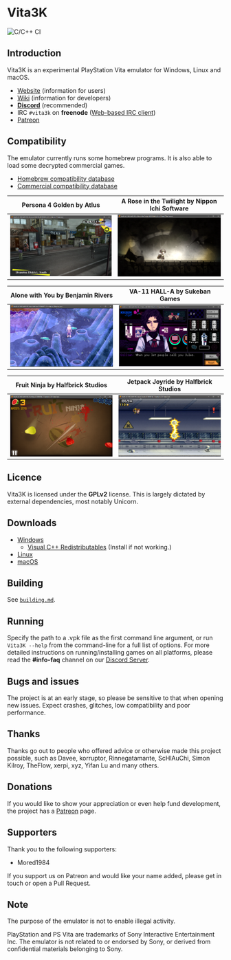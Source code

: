 # Vita3K

![C/C++ CI](https://github.com/Vita3K/Vita3K/workflows/C/C++%20CI/badge.svg)

## Introduction

Vita3K is an experimental PlayStation Vita emulator for Windows, Linux and macOS.

* [Website](https://vita3k.org/) (information for users)
* [Wiki](https://github.com/Vita3K/Vita3K/wiki) (information for developers)
* [**Discord**](https://discord.gg/MaWhJVH) (recommended)
* IRC `#vita3k` on **freenode** ([Web-based IRC client](https://webchat.freenode.net/?channels=%23vita3k))
* [Patreon](https://www.patreon.com/Vita3K)

## Compatibility

The emulator currently runs some homebrew programs. It is also able to load some decrypted commercial games.

- [Homebrew compatibility database](https://github.com/Vita3K/homebrew-compatibility/issues)
- [Commercial compatibility database](https://github.com/Vita3K/compatibility/issues)

|               **Persona 4 Golden** by Atlus                |                     **A Rose in the Twilight** by Nippon Ichi Software                      |
| :--------------------------------------------------------: | :-----------------------------------------------------------------------------------------: |
| ![Persona 4 Golden screenshot](./docs/screenshots/P4G.png) | ![A Rose in the Twilight screenshot](./docs/screenshots/A%20Rose%20in%20the%20Twilight.png) |

|                  **Alone with You** by Benjamin Rivers                  |                 **VA-11 HALL-A** by Sukeban Games                 |
| :---------------------------------------------------------------------: | :---------------------------------------------------------------: |
| ![Alone with You screenshot](./docs/screenshots/Alone%20With%20You.png) | ![VA-11 HALL-A screenshot](./docs/screenshots/VA-11%20HALL-A.png) |

|              **Fruit Ninja** by Halfbrick Studios               |                **Jetpack Joyride** by Halfbrick Studios                 |
| :-------------------------------------------------------------: | :---------------------------------------------------------------------: |
| ![Fruit Ninja Screenshot](./docs/screenshots/Fruit%20Ninja.png) | ![Jetpack Joyride Screenshot](./docs/screenshots/Jetpack%20Joyride.png) |

## Licence

Vita3K is licensed under the **GPLv2** license. This is largely dictated by external dependencies, most notably Unicorn.

## Downloads
* [Windows](https://github.com/Vita3K/Vita3K/actions?query=event%3Apush+is%3Asuccess+branch%3Amaster)
  * [Visual C++ Redistributables](https://aka.ms/vs/16/release/vc_redist.x64.exe) (Install if not working.) 
* [Linux](https://github.com/Vita3K/Vita3K/actions?query=event%3Apush+is%3Asuccess+branch%3Amaster)
* [macOS](https://github.com/Vita3K/Vita3K/actions?query=event%3Apush+is%3Asuccess+branch%3Amaster)

## Building

See [`building.md`](./building.md).

## Running
Specify the path to a .vpk file as the first command line argument, or run `Vita3K --help` from the command-line for a full list of options.
For more detailed instructions on running/installing games on all platforms, please read the **#info-faq** channel on our [Discord Server](https://discord.gg/MaWhJVH).

## Bugs and issues
The project is at an early stage, so please be sensitive to that when opening new issues. Expect crashes, glitches, low compatibility and poor performance.

## Thanks
Thanks go out to people who offered advice or otherwise made this project possible, such as Davee, korruptor, Rinnegatamante, ScHlAuChi, Simon Kilroy, TheFlow, xerpi, xyz, Yifan Lu and many others.

## Donations
If you would like to show your appreciation or even help fund development, the project has a [Patreon](https://www.patreon.com/Vita3K) page.

## Supporters
Thank you to the following supporters:
* Mored1984

If you support us on Patreon and would like your name added, please get in touch or open a Pull Request.

## Note
The purpose of the emulator is not to enable illegal activity.

PlayStation and PS Vita are trademarks of Sony Interactive Entertainment Inc. The emulator is not related to or endorsed by Sony, or derived from confidential materials belonging to Sony.
